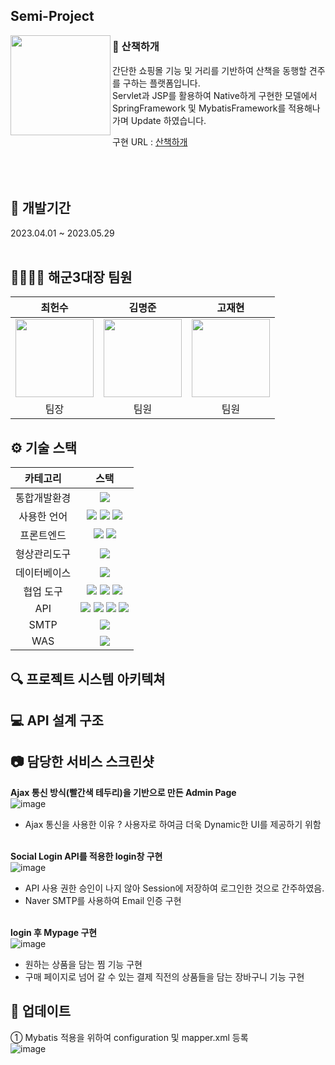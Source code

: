## Semi-Project 
<img width="160" align=left src="https://github.com/Lunia1109/semiProject/assets/164973128/73c227bd-85a8-495b-8488-f2d677a0e5ec"/><h3> 📝 산책하개</h3>

간단한 쇼핑몰 기능 및 거리를 기반하여 산책을 동행할 견주를 구하는 플랫폼입니다.
<br>Servlet과 JSP를 활용하여 Native하게 구현한 모델에서
<br>SpringFramework 및 MybatisFramework를 적용해나가며 Update 하였습니다.

구현 URL : [산책하개](https://14.36.141.71:10009/GDJ79_WalkingDog_semi/)
<br>
<br>
<br>
<br>

## 📅 개발기간
2023.04.01 ~ 2023.05.29
<br>
<br>

## 👨‍👨‍👧‍👧 해군3대장 팀원
|최헌수|김명준|고재현|
| :---: |:---:| :---: |
| <img src="https://github.com/Lunia1109/semiProject/assets/164973128/394c3f86-f526-428f-8692-ca7e73bf2a7f" width="125px" height="125px"> | <img src="https://github.com/Lunia1109/semiProject/assets/164973128/a2cf9fc9-6848-4e0a-b6c7-caac3d2369b3" width="125px" height="125px"> | <img src="https://github.com/Lunia1109/semiProject/assets/164973128/b0783327-7a90-4ac1-b437-eee8d5224c20" width="125px" height="125px"> |  
팀장|팀원|팀원| 

## ⚙️ 기술 스택

|  카테고리  |                                                                                                                                                                                                 스택                                                                                                                                                                                                 |
| :--------: | :--------------------------------------------------------------------------------------------------------------------------------------------------------------------------------------------------------------------------------------------------------------------------------------------------------------------------------------------------------------------------------------------------: |
|통합개발환경|<img src="https://img.shields.io/badge/Eclipse IDE-181717?style=flat&logo=Eclipse IDE" />
|사용한 언어| <img src="https://img.shields.io/badge/Java-darkblue?style=flat&logo=Java" /> <img src="https://img.shields.io/badge/Javascript-4B4B77?style=flat&logo=Javascript" /> <img src="https://img.shields.io/badge/jQuery-0769AD?style=flat&logo=jQuery" />
|프론트엔드|<img src="https://img.shields.io/badge/HTML 5-302683?style=flat&logo=HTML5" /> <img src="https://img.shields.io/badge/CSS 3-1572B6?style=flat&logo=CSS3" />| 
|형상관리도구|<img src="https://img.shields.io/badge/Github-181717?style=flat&logo=github&logoColor=white" />
|데이터베이스|<img src="https://img.shields.io/badge/OracleDB-F80000?style=flat&logo=Oracle&logoColor=white" />
|협업 도구|<img src="https://img.shields.io/badge/Discord-5865F2?style=flat&logo=discord&logoColor=white" /> <img src="https://img.shields.io/badge/웨일온-03C75A?style=flat&logo=naver&logoColor=white" /> <img src="https://img.shields.io/badge/KakaoOven-FFCD00?style=flat&logo=Kakao&logoColor=white" />|
|API|  <img src="https://img.shields.io/badge/Kakao-FFCD00?style=flat&logo=Kakao&logoColor=white" /> <img src="https://img.shields.io/badge/Portone-darkblue?style=flat" /> <img src="https://img.shields.io/badge/Navigator-302683?style=flat&logo=HTML5" /> <img src="https://img.shields.io/badge/Geolocation-302683?style=flat&logo=HTML5" />|
|SMTP|<img src="https://img.shields.io/badge/네이버SMTP-03C75A?style=flat&logo=naver&logoColor=white" />|
|WAS|<img src="https://img.shields.io/badge/Tomcat 9.0-F8DC75?style=flat&logo=Apache Tomcat&logoColor=black" />|

## 🔍  프로젝트 시스템 아키텍쳐

## 💻 API 설계 구조

## 📷 담당한 서비스 스크린샷
<b> Ajax 통신 방식(빨간색 테두리)을 기반으로 만든 Admin Page </b> <br>
![image](https://github.com/Lunia1109/semiProject/assets/164973128/fac490c1-e0d1-4a62-aab5-f25fba1e1b7b) <br>
 - Ajax 통신을 사용한 이유 ? 사용자로 하여금 더욱 Dynamic한 UI를 제공하기 위함<br><br>
 
<b> Social Login API를 적용한 login창 구현 </b> <br>
![image](https://github.com/Lunia1109/semiProject/assets/164973128/2535b3d7-c279-4e0e-90f7-2bfbc5671e46) <br>
 - API 사용 권한 승인이 나지 않아 Session에 저장하여 로그인한 것으로 간주하였음. <br>
 - Naver SMTP를 사용하여 Email 인증 구현 <br><br>
 
<b> login 후 Mypage 구현 </b> <br>
![image](https://github.com/Lunia1109/semiProject/assets/164973128/6c80a67a-b3c3-4b44-aeb4-ade09b46ea55) <br>
 - 원하는 상품을 담는 찜 기능 구현 <br>
 - 구매 페이지로 넘어 갈 수 있는 결제 직전의 상품들을 담는 장바구니 기능 구현<br>

## 🔨 업데이트
① Mybatis 적용을 위하여 configuration 및 mapper.xml 등록 <br>
![image](https://github.com/Lunia1109/semiProject/assets/164973128/abf14de7-c009-448d-a876-12d5a509e6a1)

